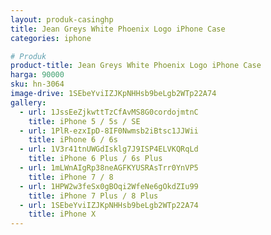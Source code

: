 ```yaml
---
layout: produk-casinghp
title: Jean Greys White Phoenix Logo iPhone Case
categories: iphone

# Produk
product-title: Jean Greys White Phoenix Logo iPhone Case
harga: 90000
sku: hn-3064
image-drive: 1SEbeYviIZJKpNHHsb9beLgb2WTp22A74
gallery:
  - url: 1JssEeZjkwttTzCfAvMS8G0cordojmtnC
    title: iPhone 5 / 5s / SE
  - url: 1PlR-ezxIpD-8IF0Nwmsb2iBtsc1JJWii
    title: iPhone 6 / 6s
  - url: 1V3r41tnUWGdIsklg7J9ISP4ELVKQRqLd
    title: iPhone 6 Plus / 6s Plus
  - url: 1mLWnAIgRp38neAGFKYUSRAsTrr0YnVP5
    title: iPhone 7 / 8
  - url: 1HPW2w3feSx0gBOqi2WfeNe6gOkdZIu99
    title: iPhone 7 Plus / 8 Plus
  - url: 1SEbeYviIZJKpNHHsb9beLgb2WTp22A74
    title: iPhone X
---
```

